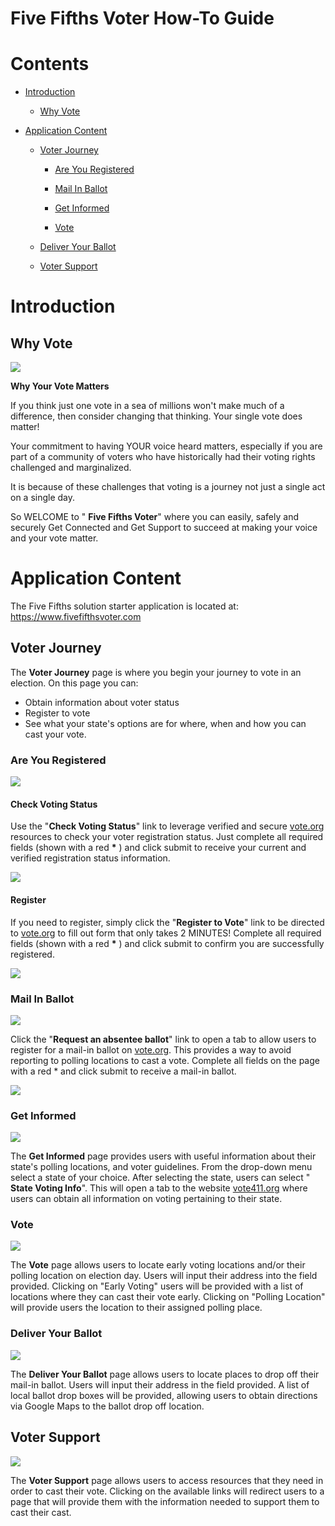 
# **Five Fifths Voter How-To Guide**

# Contents


- [Introduction](#introduction) 

  - [Why Vote](#why-vote)

- [Application Content](#application-content) 

  - [Voter Journey](#voter-journey)

    - [Are You Registered](#are-you-registered)

    - [Mail In Ballot](#mail-in-ballot)

    - [Get Informed](#get-informed)

    - [Vote](#vote)

  - [Deliver Your Ballot](#deliver-your-ballot)

  - [Voter Support](#voter-support)

# Introduction

## Why Vote

![](WhyVote.png)

**Why Your Vote Matters**

If you think just one vote in a sea of millions won&#39;t make much of a difference, then consider changing that thinking. Your single vote does matter!

Your commitment to having YOUR voice heard matters, especially if you are part of a community of voters who have historically had their voting rights challenged and marginalized.

It is because of these challenges that voting is a journey not just a single act on a single day.

So WELCOME to &quot; **Five Fifths Voter**&quot; where you can easily, safely and securely Get Connected and Get Support to succeed at making your voice and your vote matter.

# Application Content

The Five Fifths solution starter application is located at: https://www.fivefifthsvoter.com

## Voter Journey

The **Voter Journey** page is where you begin your journey to vote in an election. On this page you can:

- Obtain information about voter status
- Register to vote
- See what your state&#39;s options are for where, when and how you can cast your vote.

### Are You Registered
![](Registered.png)

#### Check Voting Status

Use the &quot;**Check Voting Status**&quot; link to leverage verified and secure [vote.org](https://www.vote.org/) resources to check your voter registration status. Just complete all required fields (shown with a red **\*** ) and click submit to receive your current and verified registration status information.

![](Registered2.png)

#### Register

If you need to register, simply click the &quot;**Register to Vote**&quot; link to be directed to [vote.org](https://www.vote.org/) to fill out form that only takes 2 MINUTES! Complete all required fields (shown with a red **\*** ) and click submit to confirm you are successfully registered.

![](Registered3.png)

### Mail In Ballot

![](MailInBallot.png)

Click the &quot;**Request an absentee ballot**&quot; link to open a tab to allow users to register for a mail-in ballot on [vote.org](https://www.vote.org/). This provides a way to avoid reporting to polling locations to cast a vote. Complete all fields on the page with a red \* and click submit to receive a mail-in ballot.

![](Absentee.png)

### Get Informed

![](GetInformed.png)

The **Get Informed** page provides users with useful information about their state&#39;s polling locations, and voter guidelines. From the drop-down menu select a state of your choice. After selecting the state, users can select &quot; **State Voting Info**&quot;. This will open a tab to the website [vote411.org](https://www.vote411.org/) where users can obtain all information on voting pertaining to their state.

### Vote

![](Vote.png)

The **Vote** page allows users to locate early voting locations and/or their polling location on election day. Users will input their address into the field provided. Clicking on &quot;Early Voting&quot; users will be provided with a list of locations where they can cast their vote early. Clicking on &quot;Polling Location&quot; will provide users the location to their assigned polling place.

### Deliver Your Ballot

![](DeliverYourBallot.png)

The **Deliver Your Ballot** page allows users to locate places to drop off their mail-in ballot. Users will input their address in the field provided. A list of local ballot drop boxes will be provided, allowing users to obtain directions via Google Maps to the ballot drop off location.

## Voter Support

![](VoterSupport.png)

The **Voter Support** page allows users to access resources that they need in order to cast their vote. Clicking on the available links will redirect users to a page that will provide them with the information needed to support them to cast their cast.



